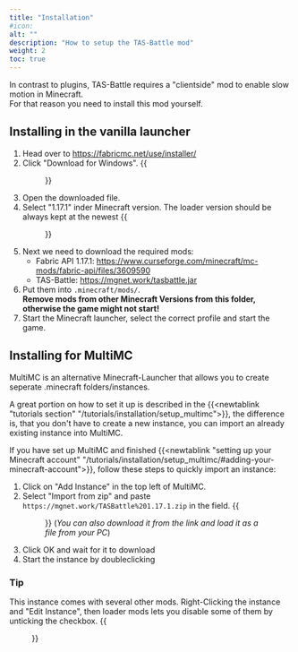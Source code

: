 ```yaml
---
title: "Installation"
#icon:
alt: ""
description: "How to setup the TAS-Battle mod"
weight: 2
toc: true
---
```


In contrast to plugins, TAS-Battle requires a "clientside" mod to enable slow motion in Minecraft.  
For that reason you need to install this mod yourself.

## Installing in the vanilla launcher
1. Head over to https://fabricmc.net/use/installer/
2. Click "Download for Windows". {{<figure class="screenshot" src="chrome_l3kI2GxWQa.png">}}
3. Open the downloaded file.
4. Select "1.17.1" inder Minecraft version. The loader version should be always kept at the newest {{<figure src="javaw_BJDvti0kUJ.png" class="screenshot">}}
5. Next we need to download the required mods:
	* Fabric API 1.17.1: https://www.curseforge.com/minecraft/mc-mods/fabric-api/files/3609590
	* TAS-Battle: https://mgnet.work/tasbattle.jar
6. Put them into `.minecraft/mods/`.  
  **Remove mods from other Minecraft Versions from this folder, otherwise the game might not start!**
7. Start the Minecraft launcher, select the correct profile and start the game.

## Installing for MultiMC
MultiMC is an alternative Minecraft-Launcher that allows you to create seperate .minecraft folders/instances.

A great portion on how to set it up is described in the {{<newtablink "tutorials section" "/tutorials/installation/setup_multimc">}},
the difference is, that you don't have to create a new instance, you can import an already existing instance into MultiMC.

If you have set up MultiMC and finished {{<newtablink "setting up your Minecraft account" "/tutorials/installation/setup_multimc/#adding-your-minecraft-account">}}, follow these steps to quickly import an instance:
1. Click on "Add Instance" in the top left of MultiMC.
2. Select "Import from zip" and paste `https://mgnet.work/TASBattle%201.17.1.zip` in the field. {{<figure class="screenshot" src="MultiMC_jRKvHJE0nc.png">}}
(*You can also download it from the link and load it as a file from your PC*)
3. Click OK and wait for it to download
4. Start the instance by doubleclicking

### Tip
This instance comes with several other mods. Right-Clicking the instance and "Edit Instance", then loader mods lets you disable some of them by unticking the checkbox.
{{<figure src="MultiMC_K7ofPIo5Cp.png" class="screenshot">}}